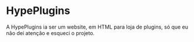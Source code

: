 # HypePlugins
A HypePlugins ia ser um website, em HTML para loja de plugins, só que eu não dei atenção e esqueci o projeto.
